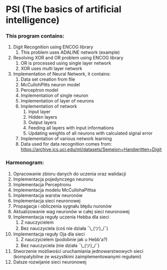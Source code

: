 # PSI (The basics of artificial intelligence)

### This program contains:

1. Digit Recognition using ENCOG library
    1. This problem uses ADALINE network (example)
2. Resolving XOR and OR problem using ENCOG library
    1. OR is processed using single layer network
    2. XOR uses multi layer network
3. Implementation of Neural Network, it contains:
    1. Data set creation from file
    2. McCullohPitts neuron model
    4. Perceptron model
    5. Implementation of single neuron
    6. Implementation of layer of neurons
    7. Implementation of network
        1. Input layer
        2. Hidden layers
        4. Output layers
        5. Feeding all layers with input informations
        6. Updating weights of all neurons with calculated signal error
    8. Implementation of various network learning 
    9. Data used for data recognition comes from:
        https://archive.ics.uci.edu/ml/datasets/Semeion+Handwritten+Digit
    
    
  
        
        
### Harmonogram:
1. Opracowanie zbioru danych do uczenia oraz walidacji
2. Implementacja pojedynczego neuronu
3. Implementacja Perceptronu
4. Implementacja modelu McCullohaPittsa
5. Implementacja warstw neuronów
6. Implementacja sieci neuronowej
7. Propagacja i obliczenia sygnału błędu nuronów
8. Aktualizowanie wag neuronów w całej sieci neuronowej
9. Implementacja reguły uczenia Hebba dla sieci
    1. Z nauczycielem 
    2. Bez nauczyciela (coś nie działa ¯\\\_(ツ)_/¯)
10. Implementacja reguły Oja dla sieci
    1. Z nauczycielem (podobnie jak u Hebb'a?)
    2. Bez nauczyciela (nie działa ¯\\\_(ツ)_/¯)
11. Stworzenie możliwości uruchamiania jednowarstwowych sieci (kompatybilne ze wszystkimi zaimplementowanymi regułami)
99. Dalsze rozwijanie sieci neuronowej